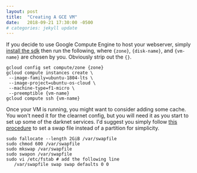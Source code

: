 ```yaml
---
layout: post
title:  "Creating A GCE VM"
date:   2018-09-21 17:30:00 -0500
# categories: jekyll update
---
```

If you decide to use Google Compute Engine to host your webserver, simply [install the sdk](https://cloud.google.com/sdk/install) then run the following, where `{zone}`, `{disk-name}`, and `{vm-name}` are chosen by you.  Obviously strip out the `{}`.

```
gcloud config set compute/zone {zone}
gcloud compute instances create \
 --image-family=ubuntu-1804-lts \
 --image-project=ubuntu-os-cloud \
 --machine-type=f1-micro \
 --preemptible {vm-name}
gcloud compute ssh {vm-name}
```

Once your VM is running, you might want to consider adding some cache.  You won't need it for the clearnet config, but you will need it as you start to set up some of the darknet services.  I'd suggest you simply follow [this procedure](https://www.tecmint.com/create-a-linux-swap-file/) to set a swap file instead of a partition for simplicity.

```
sudo fallocate --length 2GiB /var/swapfile
sudo chmod 600 /var/swapfile
sudo mkswap /var/swapfile
sudo swapon /var/swapfile
sudo vi /etc/fstab # add the following line
   /var/swapfile swap swap defaults 0 0
```
